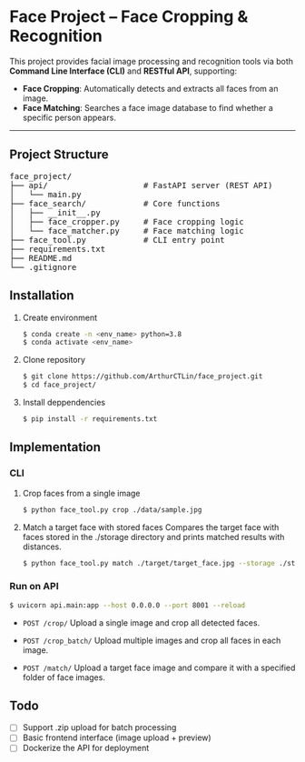 # Face Project – Face Cropping & Recognition

This project provides facial image processing and recognition tools via both **Command Line Interface (CLI)** and **RESTful API**, supporting:

- **Face Cropping**: Automatically detects and extracts all faces from an image.
- **Face Matching**: Searches a face image database to find whether a specific person appears.

---

## Project Structure
<pre>face_project/
├── api/                    # FastAPI server (REST API)
│   └── main.py
├── face_search/            # Core functions
│   ├── __init__.py
│   ├── face_cropper.py     # Face cropping logic
│   └── face_matcher.py     # Face matching logic
├── face_tool.py            # CLI entry point
├── requirements.txt
├── README.md
└── .gitignore</pre>

## Installation
1. Create environment
   ```bash
   $ conda create -n <env_name> python=3.8
   $ conda activate <env_name>
   ```
2. Clone repository
   ```bash
   $ git clone https://github.com/ArthurCTLin/face_project.git
   $ cd face_project/
   ```
3. Install deppendencies
   ```bash
   $ pip install -r requirements.txt
   ```
## Implementation
### CLI
1. Crop faces from a single image
   ```bash
   $ python face_tool.py crop ./data/sample.jpg
   ```
2. Match a target face with stored faces
   Compares the target face with faces stored in the ./storage directory and prints matched results with distances.
   ```bash
   $ python face_tool.py match ./target/target_face.jpg --storage ./storage
   ```
### Run on API
  ```bash
  $ uvicorn api.main:app --host 0.0.0.0 --port 8001 --reload
  ```
  * `POST /crop/`
  Upload a single image and crop all detected faces.
  
  * `POST /crop_batch/`
  Upload multiple images and crop all faces in each image.
  
  * `POST /match/`
  Upload a target face image and compare it with a specified folder of face images.
## Todo
* [ ] Support .zip upload for batch processing
* [ ] Basic frontend interface (image upload + preview)
* [ ] Dockerize the API for deployment
